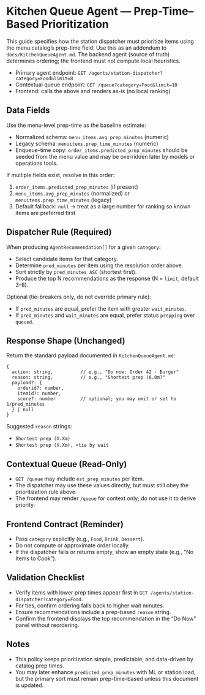 # Kitchen Queue Agent — Prep-Time–Based Prioritization

This guide specifies how the station dispatcher must prioritize items using the menu catalog’s prep-time field. Use this as an addendum to `docs/KitchenQueueAgent.md`. The backend agent (source of truth) determines ordering; the frontend must not compute local heuristics.

- Primary agent endpoint: `GET /agents/station-dispatcher?category=Food&limit=8`
- Contextual queue endpoint: `GET /queue?category=Food&limit=10`
- Frontend: calls the above and renders as-is (no local ranking)

## Data Fields

Use the menu-level prep-time as the baseline estimate:
- Normalized schema: `menu_items.avg_prep_minutes` (numeric)
- Legacy schema: `menuitems.prep_time_minutes` (numeric)
- Enqueue-time copy: `order_items.predicted_prep_minutes` should be seeded from the menu value and may be overridden later by models or operations tools.

If multiple fields exist, resolve in this order:
1) `order_items.predicted_prep_minutes` (if present)
2) `menu_items.avg_prep_minutes` (normalized) or `menuitems.prep_time_minutes` (legacy)
3) Default fallback: `null` → treat as a large number for ranking so known items are preferred first

## Dispatcher Rule (Required)

When producing `AgentRecommendation[]` for a given `category`:
- Select candidate items for that category.
- Determine `pred_minutes` per item using the resolution order above.
- Sort strictly by `pred_minutes ASC` (shortest first).
- Produce the top N recommendations as the response (N = `limit`, default 3–8).

Optional (tie-breakers only, do not override primary rule):
- If `pred_minutes` are equal, prefer the item with greater `wait_minutes`.
- If `pred_minutes` and `wait_minutes` are equal, prefer status `prepping` over `queued`.

## Response Shape (Unchanged)

Return the standard payload documented in `KitchenQueueAgent.md`:
```
{
  action: string,          // e.g., "Do now: Order 42 · Burger"
  reason: string,          // e.g., "Shortest prep (6.0m)"
  payload?: {
    orderid?: number,
    itemid?: number,
    score?: number         // optional; you may omit or set to 1/pred_minutes
  } | null
}
```

Suggested `reason` strings:
- `Shortest prep (X.Xm)`
- `Shortest prep (X.Xm), +tie by wait`

## Contextual Queue (Read-Only)

- `GET /queue` may include `est_prep_minutes` per item.
- The dispatcher may use these values directly, but must still obey the prioritization rule above.
- The frontend may render `/queue` for context only; do not use it to derive priority.

## Frontend Contract (Reminder)

- Pass `category` explicitly (e.g., `Food`, `Drink`, `Dessert`).
- Do not compute or approximate order locally.
- If the dispatcher fails or returns empty, show an empty state (e.g., “No Items to Cook”).

## Validation Checklist

- Verify items with lower prep times appear first in `GET /agents/station-dispatcher?category=Food`.
- For ties, confirm ordering falls back to higher wait minutes.
- Ensure recommendations include a prep-based `reason` string.
- Confirm the frontend displays the top recommendation in the “Do Now” panel without reordering.

## Notes

- This policy keeps prioritization simple, predictable, and data-driven by catalog prep times.
- You may later enhance `predicted_prep_minutes` with ML or station load, but the primary sort must remain prep-time–based unless this document is updated.
